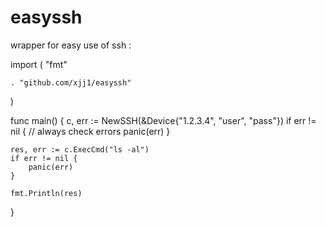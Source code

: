 # easyssh

wrapper for easy use of ssh :


import (
	"fmt"

	. "github.com/xjj1/easyssh"
)

func main() {
	c, err := NewSSH(&Device{"1.2.3.4", "user", "pass"})
	if err != nil {  // always check errors
		panic(err)
	}

	res, err := c.ExecCmd("ls -al")
	if err != nil {
		panic(err)
	}

	fmt.Println(res)
}
